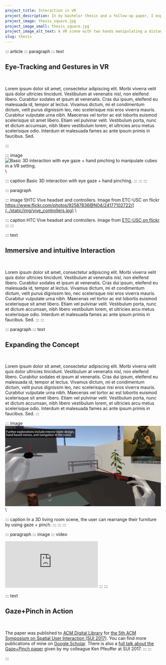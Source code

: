 ```yaml
---
project_title: Interaction in VR
project_description: In my bachelor thesis and a follow-up paper, I explored eye-tracking and gesture interaction in virtual reality.
project_image: thesis_square.jpg
project_image_small: thesis_square.jpg
project_image_alt_text: A VR scene with two hands manipulating a distant cube.
slug: thesis
---
```



::: article
::: paragraph
::: text
## Eye-Tracking and Gestures in VR

&nbsp;

Lorem ipsum dolor sit amet, consectetur adipiscing elit. Morbi viverra velit quis dolor ultricies tincidunt. Vestibulum at venenatis nisl, non eleifend libero. Curabitur sodales et ipsum at venenatis. Cras dui ipsum, eleifend eu malesuada id, tempor at lectus. Vivamus dictum, mi et condimentum dictum, velit purus dignissim leo, nec scelerisque nisi eros viverra mauris. Curabitur vulputate urna nibh. Maecenas vel tortor ac est lobortis euismod scelerisque sit amet libero. Etiam vel pulvinar velit. Vestibulum porta, nunc et dictum accumsan, nibh libero vestibulum lorem, et ultricies arcu metus scelerisque odio. Interdum et malesuada fames ac ante ipsum primis in faucibus. Sed.

::: 

::: image
![Basic 3D interaction with eye gaze + hand pinching to manipulate cubes in a VR setting.](../static/img/$project_image$) \

::: caption
Basic 3D interaction with eye gaze + hand pinching.
::: 
:::
:::

::: paragraph

::: image
![HTC Vive headset and controllers. Image from ETC-USC on flickr https://www.flickr.com/photos/92587836@N04/24177102722/](../static/img/vive_controllers.jpg) \

::: caption
HTC Vive headset and controllers. Image from [ETC-USC on flickr](https://www.flickr.com/photos/92587836@N04/24177102722/).
:::
:::

::: text
## Immersive and intuitive Interaction

&nbsp;

Lorem ipsum dolor sit amet, consectetur adipiscing elit. Morbi viverra velit quis dolor ultricies tincidunt. Vestibulum at venenatis nisl, non eleifend libero. Curabitur sodales et ipsum at venenatis. Cras dui ipsum, eleifend eu malesuada id, tempor at lectus. Vivamus dictum, mi et condimentum dictum, velit purus dignissim leo, nec scelerisque nisi eros viverra mauris. Curabitur vulputate urna nibh. Maecenas vel tortor ac est lobortis euismod scelerisque sit amet libero. Etiam vel pulvinar velit. Vestibulum porta, nunc et dictum accumsan, nibh libero vestibulum lorem, et ultricies arcu metus scelerisque odio. Interdum et malesuada fames ac ante ipsum primis in faucibus. Sed.
:::
:::

::: paragraph
::: text
## Expanding the Concept

&nbsp;

Lorem ipsum dolor sit amet, consectetur adipiscing elit. Morbi viverra velit quis dolor ultricies tincidunt. Vestibulum at venenatis nisl, non eleifend libero. Curabitur sodales et ipsum at venenatis. Cras dui ipsum, eleifend eu malesuada id, tempor at lectus. Vivamus dictum, mi et condimentum dictum, velit purus dignissim leo, nec scelerisque nisi eros viverra mauris. Curabitur vulputate urna nibh. Maecenas vel tortor ac est lobortis euismod scelerisque sit amet libero. Etiam vel pulvinar velit. Vestibulum porta, nunc et dictum accumsan, nibh libero vestibulum lorem, et ultricies arcu metus scelerisque odio. Interdum et malesuada fames ac ante ipsum primis in faucibus. Sed.
::: 

::: image
![A 3D living room scene, showing eye gaze + hand pinching interaction in VR. The image shows a picture-in-picture view of the user in the top right.](../static/img/paper_livingroom.jpg) \

::: caption
In a 3D living room scene, the user can rearrange their furniture by using gaze + pinch.
::: 
:::
:::

::: paragraph
::: image
::: video
<iframe src="https://www.youtube.com/embed/NzLrZSF8aDM" frameborder="0" allow="accelerometer; autoplay; encrypted-media; gyroscope; picture-in-picture" allowfullscreen></iframe>
:::
:::

::: text
## Gaze+Pinch in Action

&nbsp;

The paper was published to [ACM Digital Library](https://dl.acm.org/citation.cfm?id=3132180) for [the 5th ACM Symposium on Spatial User Interaction (SUI 2017)](http://www.sui2017.org/). You can find more publications of mine on [Google Scholar](https://scholar.google.de/citations?user=ZHmZq24AAAAJ&hl=en). There is also a [full talk about the Gaze+Pinch paper](https://www.youtube.com/watch?v=YdKT42tZdQE) given by my colleague Ken Pfeuffer at SUI 2017.
:::
:::

:::
